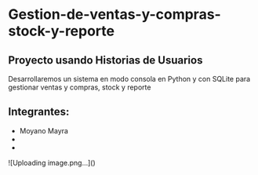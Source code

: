 <h1>Gestion-de-ventas-y-compras-stock-y-reporte</h1> 
<h2>Proyecto usando Historias de Usuarios</h2>
<p>Desarrollaremos un sistema en modo consola en Python y con SQLite para gestionar ventas y compras, stock y reporte</p>
<h2>Integrantes: </h2>
<ul>
  <li>Moyano Mayra</li>
  <li></li>
  <li></li>
</ul>
![Uploading image.png…]()

